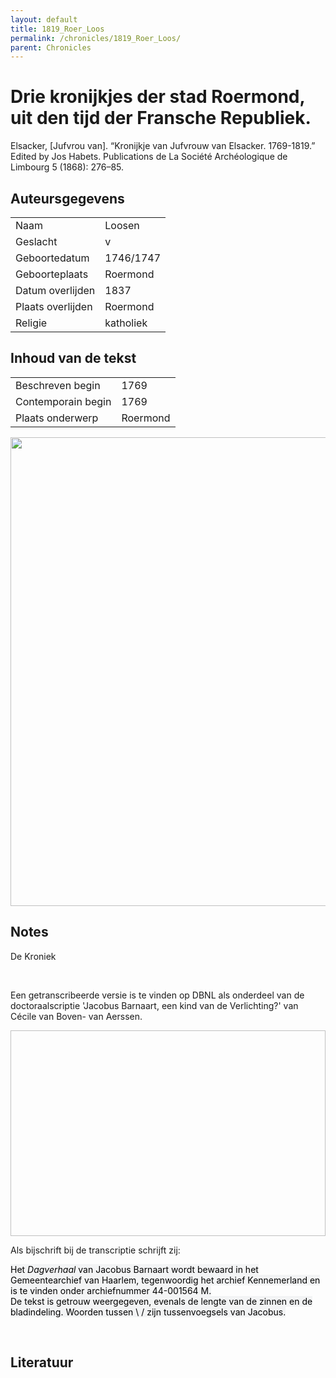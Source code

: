 ```yaml
---
layout: default
title: 1819_Roer_Loos
permalink: /chronicles/1819_Roer_Loos/
parent: Chronicles
--- 
```



# Drie kronijkjes der stad Roermond, uit den tijd der Fransche Republiek. 

Elsacker, [Jufvrou van]. “Kronijkje van Jufvrouw van Elsacker. 1769-1819.” Edited by Jos Habets. Publications de La Société Archéologique de Limbourg 5 (1868): 276–85. 

## Auteursgegevens 

| | | 
| --------------- | --------------- | 
| Naam |  Loosen | 
| Geslacht | v | 
 | Geboortedatum | 1746/1747 | 
| Geboorteplaats | Roermond | 
| Datum overlijden | 1837 | 
| Plaats overlijden | Roermond | 
| Religie | katholiek | 

## Inhoud van de tekst 

| | | 
| --------------- | --------------- | 
| Beschreven begin | 1769 | 
| Contemporain begin | 1769 | 
| Plaats onderwerp | Roermond | 

[<img src="..\..\barplots_chronicles\1819_Roer_Loos.jpg" width="750"/>](..\..\barplots_chronicles\1819_Roer_Loos.jpg) 

## Notes 

<div data-schema-version="8"><p>De Kroniek</p>
<p>&nbsp;</p>
<p>Een getranscribeerde versie is te vinden op DBNL als onderdeel van de doctoraalscriptie 'Jacobus Barnaart, een kind van de Verlichting?' van Cécile van Boven- van Aerssen.</p>
<p><img alt="" data-attachment-key="XMKBAG3I" width="606" height="329"></p>
<p>Als bijschrift bij de transcriptie schrijft zij:</p>
<p><span style="color: #000000"><span style="background-color: #f3f4f5">Het&nbsp;</span></span><em><span style="color: #000000"><span style="background-color: #f3f4f5">Dagverhaal</span></span></em><span style="color: #000000"><span style="background-color: #f3f4f5">&nbsp;van Jacobus Barnaart wordt bewaard in het Gemeentearchief van Haarlem, tegenwoordig het archief Kennemerland en is te vinden onder archiefnummer 44-001564 M.<br>De tekst is getrouw weergegeven, evenals de lengte van de zinnen en de bladindeling. Woorden tussen \ / zijn tussenvoegsels van Jacobus.</span></span></p>
<p>&nbsp;</p>
</div> 

## Literatuur 

